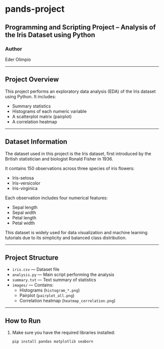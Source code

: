 # pands-project

## Programming and Scripting Project – Analysis of the Iris Dataset using Python

### Author
Eder Olimpio

---

## Project Overview

This project performs an exploratory data analysis (EDA) of the Iris dataset using Python. It includes:

- Summary statistics
- Histograms of each numeric variable
- A scatterplot matrix (pairplot)
- A correlation heatmap

---

## Dataset Information

The dataset used in this project is the Iris dataset, first introduced by the British statistician and biologist Ronald Fisher in 1936.

It contains 150 observations across three species of iris flowers:
- Iris-setosa
- Iris-versicolor
- Iris-virginica

Each observation includes four numerical features:
- Sepal length
- Sepal width
- Petal length
- Petal width

This dataset is widely used for data visualization and machine learning tutorials due to its simplicity and balanced class distribution.

---

## Project Structure

- `iris.csv` — Dataset file
- `analysis.py` — Main script performing the analysis
- `summary.txt` — Text summary of statistics
- `images/` — Contains:
  - Histograms (`histogram_*.png`)
  - Pairplot (`pairplot_all.png`)
  - Correlation heatmap (`heatmap_correlation.png`)

---

## How to Run

1. Make sure you have the required libraries installed:
   ```bash
   pip install pandas matplotlib seaborn


